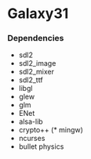 # Galaxy31

### Dependencies
* sdl2
* sdl2_image
* sdl2_mixer
* sdl2_ttf
* libgl
* glew
* glm
* ENet
* alsa-lib
* crypto++
(* mingw)
* ncurses
* bullet physics

